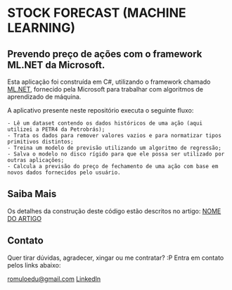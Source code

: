 # STOCK FORECAST (MACHINE LEARNING)
## Prevendo preço de ações com o framework ML.NET da Microsoft.

Esta aplicação foi construída em C#, utilizando o framework chamado [ML.NET](https://docs.microsoft.com/pt-br/dotnet/machine-learning/), fornecido pela Microsoft para trabalhar com algoritmos de aprendizado de máquina.

A aplicativo presente neste repositório executa o seguinte fluxo:

    - Lê um dataset contendo os dados históricos de uma ação (aqui utilizei a PETR4 da Petrobrás);
    - Trata os dados para remover valores vazios e para normatizar tipos primitivos distintos;
    - Treina um modelo de previsão utilizando um algoritmo de regressão;
    - Salva o modelo no disco rígido para que ele possa ser utilizado por outras aplicações;
    - Calcula a previsão do preço de fechamento de uma ação com base em novos dados fornecidos pelo usuário.

## Saiba Mais

Os detalhes da construção deste código estão descritos no artigo: [NOME DO ARTIGO](www.google.com.br)

## Contato

Quer tirar dúvidas, agradecer, xingar ou me contratar? :P
Entra em contato pelos links abaixo:

[romuloedu@gmail.com](mailto:romuloedu@gmail.com)
[LinkedIn](linkedin.com/in/romuloeduardo)